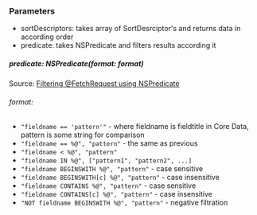 ### Parameters
- sortDescriptors: takes array of SortDesrciptor's and returns data in according order
- predicate: takes NSPredicate and filters results according it

##### predicate: NSPredicate(format: format)
Source: [Filtering @FetchRequest using NSPredicate](https://www.hackingwithswift.com/books/ios-swiftui/filtering-fetchrequest-using-nspredicate)
###### format:
- `"fieldname == 'pattern'"` - where fieldname is fieldtitle in Core Data, pattern is some string for comparison
- `"fieldname == %@", "pattern"` - the same as previous
- `"fieldname < %@", "pattern"`
- `"fieldname IN %@", ["pattern1", "pattern2", ...]`
- `"fieldname BEGINSWITH %@", "pattern"` - case sensitive
- `"fieldname BEGINSWITH[c] %@", "pattern"` - case insensitive
- `"fieldname CONTAINS %@", "pattern"` - case sensitive
- `"fieldname CONTAINS[c] %@", "pattern"` - case insensitive
- `"NOT fieldname BEGINSWITH %@", "pattern"` - negative filtration
